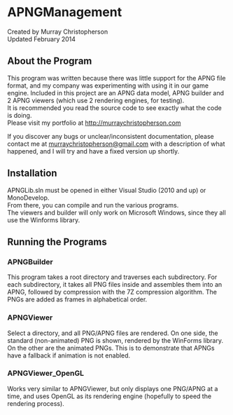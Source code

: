 APNGManagement
==============
Created by Murray Christopherson  
Updated February 2014

About the Program
-----------------
This program was written because there was little support for the APNG file format,
and my company was experimenting with using it in our game engine. Included in this
project are an APNG data model, APNG builder and 2 APNG viewers (which use 2 rendering
engines, for testing).  
It is recommended you read the source code to see exactly what the code is
doing.  
Please visit my portfolio at http://murraychristopherson.com

If you discover any bugs or unclear/inconsistent documentation, please contact me
at murraychristopherson@gmail.com with a description of what happened, and I
will try and have a fixed version up shortly.

Installation
------------
APNGLib.sln must be opened in either Visual Studio (2010 and up) or MonoDevelop.  
From there, you can compile and run the various programs.  
The viewers and builder will only work on Microsoft Windows, since they all use the
Winforms library.

Running the Programs
--------------------
### APNGBuilder
This program takes a root directory and traverses each subdirectory. For each subdirectory,
it takes all PNG files inside and assembles them into an APNG, followed by compression with
the 7Z compression algorithm. The PNGs are added as frames in alphabetical order.

### APNGViewer
Select a directory, and all PNG/APNG files are rendered. On one side, the standard
(non-animated) PNG is shown, rendered by the WinForms library. On the other are the
animated PNGs. This is to demonstrate that APNGs have a fallback if animation is not
enabled.

### APNGViewer_OpenGL
Works very similar to APNGViewer, but only displays one PNG/APNG at a time, and uses OpenGL
as its rendering engine (hopefully to speed the rendering process).
